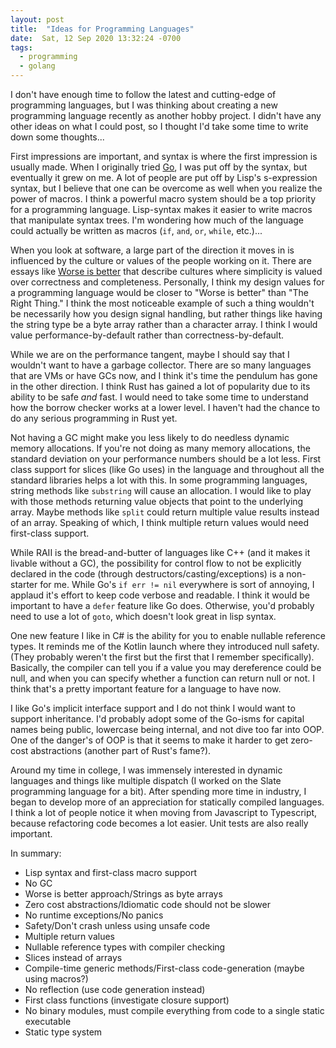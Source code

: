 ```yaml
---
layout: post
title:  "Ideas for Programming Languages"
date:  Sat, 12 Sep 2020 13:32:24 -0700
tags:
  - programming
  - golang
---
```


I don't have enough time to follow the latest and cutting-edge of
programming languages, but I was thinking about creating a new
programming language recently as another hobby project. I didn't have
any other ideas on what I could post, so I thought I'd take some time
to write down some thoughts...

First impressions are important, and syntax is where the first
impression is usually made. When I originally tried
[Go](https://golang.org/), I was put off by the syntax, but eventually
it grew on me. A lot of people are put off by Lisp's s-expression
syntax, but I believe that one can be overcome as well when you
realize the power of macros. I think a powerful macro system should be
a top priority for a programming language. Lisp-syntax makes it easier
to write macros that manipulate syntax trees. I'm wondering how much
of the language could actually be written as macros (`if`, `and`,
`or`, `while`, etc.)...

When you look at software, a large part of the direction it moves in
is influenced by the culture or values of the people working on
it. There are essays like [Worse is
better](https://en.wikipedia.org/wiki/Worse_is_better) that describe
cultures where simplicity is valued over correctness and
completeness. Personally, I think my design values for a programming
language would be closer to "Worse is better" than "The Right Thing."
I think the most noticeable example of such a thing wouldn't be
necessarily how you design signal handling, but rather things like
having the string type be a byte array rather than a character
array. I think I would value performance-by-default rather than
correctness-by-default.

While we are on the performance tangent, maybe I should say that I
wouldn't want to have a garbage collector. There are so many languages
that are VMs or have GCs now, and I think it's time the pendulum has
gone in the other direction. I think Rust has gained a lot of
popularity due to its ability to be safe *and* fast. I would need to
take some time to understand how the borrow checker works at a lower
level. I haven't had the chance to do any serious programming in Rust
yet.

Not having a GC might make you less likely to do needless dynamic
memory allocations. If you're not doing as many memory allocations,
the standard deviation on your performance numbers should be a lot
less. First class support for slices (like Go uses) in the language
and throughout all the standard libraries helps a lot with this. In
some programming languages, string methods like `substring` will cause
an allocation. I would like to play with those methods returning value
objects that point to the underlying array. Maybe methods like `split`
could return multiple value results instead of an array. Speaking of
which, I think multiple return values would need first-class support.

While RAII is the bread-and-butter of languages like C++ (and it makes
it livable without a GC), the possibility for control flow to not be
explicitly declared in the code (through
destructors/casting/exceptions) is a non-starter for me. While Go's
`if err != nil` everywhere is sort of annoying, I applaud it's effort
to keep code verbose and readable. I think it would be important to
have a `defer` feature like Go does. Otherwise, you'd probably need to
use a lot of `goto`, which doesn't look great in lisp syntax.


One new feature I like in C# is the ability for you to enable nullable
reference types. It reminds me of the Kotlin launch where they
introduced null safety. (They probably weren't the first but the first
that I remember specifically). Basically, the compiler can tell you if a
value you may dereference could be null, and when you can specify
whether a function can return null or not. I think that's a pretty
important feature for a language to have now.


I like Go's implicit interface support and I do not think I would want
to support inheritance. I'd probably adopt some of the Go-isms
for capital names being public, lowercase being internal, and not dive
too far into OOP. One of the danger's of OOP is that it seems to make
it harder to get zero-cost abstractions (another part of Rust's fame?).

Around my time in college, I was immensely interested in dynamic
languages and things like multiple dispatch (I worked on the Slate
programming language for a bit). After spending more time in industry,
I began to develop more of an appreciation for statically compiled
languages. I think a lot of people notice it when moving from
Javascript to Typescript, because refactoring code becomes a lot
easier. Unit tests are also really important.


In summary:

  - Lisp syntax and first-class macro support
  - No GC
  - Worse is better approach/Strings as byte arrays
  - Zero cost abstractions/Idiomatic code should not be slower
  - No runtime exceptions/No panics
  - Safety/Don't crash unless using unsafe code
  - Multiple return values
  - Nullable reference types with compiler checking
  - Slices instead of arrays
  - Compile-time generic methods/First-class code-generation (maybe
    using macros?)
  - No reflection (use code generation instead)
  - First class functions (investigate closure support)
  - No binary modules, must compile everything from code to a single static
    executable
  - Static type system
